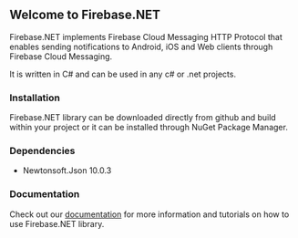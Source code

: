 ## Welcome to Firebase.NET

Firebase.NET implements Firebase Cloud Messaging HTTP Protocol that enables sending notifications to Android, iOS and Web clients through Firebase Cloud Messaging.

It is written in C# and can be used in any c# or .net projects.

### Installation

Firebase.NET library can be downloaded directly from github and build within your project or it can be installed through NuGet Package Manager.

### Dependencies
* Newtonsoft.Json 10.0.3

### Documentation

Check out our [documentation](https://urimkurtishi.github.io/Firebase.NET/) for more information and tutorials on how to use Firebase.NET library.
